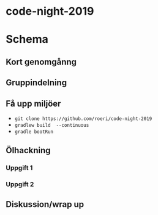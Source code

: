
# code-night-2019

# Schema

## Kort genomgånng
## Gruppindelning
## Få upp miljöer
* ```git clone https://github.com/roeri/code-night-2019```
* ```gradlew build  --continuous```
* ```gradle bootRun```

## Ölhackning

### Uppgift 1

### Uppgift 2

## Diskussion/wrap up
